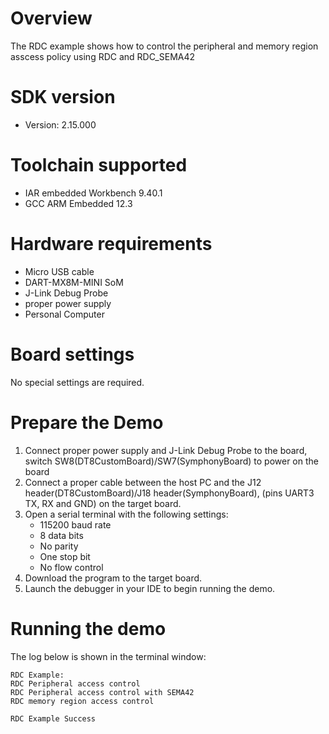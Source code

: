 Overview
========

The RDC example shows how to control the peripheral and memory region
asscess policy using RDC and RDC_SEMA42

SDK version
===========
- Version: 2.15.000

Toolchain supported
===================
- IAR embedded Workbench  9.40.1
- GCC ARM Embedded  12.3

Hardware requirements
=====================
- Micro USB cable
- DART-MX8M-MINI SoM
- J-Link Debug Probe
- proper power supply
- Personal Computer

Board settings
==============
No special settings are required.

Prepare the Demo
================
1.  Connect proper power supply and J-Link Debug Probe to the board, switch SW8(DT8CustomBoard)/SW7(SymphonyBoard) to power on the board
2.  Connect a proper cable between the host PC and the J12 header(DT8CustomBoard)/J18 header(SymphonyBoard), (pins UART3 TX, RX and GND) on the target board.
3.  Open a serial terminal with the following settings:
    - 115200 baud rate
    - 8 data bits
    - No parity
    - One stop bit
    - No flow control
4.  Download the program to the target board.
5.  Launch the debugger in your IDE to begin running the demo.

Running the demo
================
The log below is shown in the terminal window:
~~~~~~~~~~~~~~~~~~~~~~~~~~~~~~~~~~~
RDC Example:
RDC Peripheral access control
RDC Peripheral access control with SEMA42
RDC memory region access control

RDC Example Success
~~~~~~~~~~~~~~~~~~~~~~~~~~~~~~~~~~~
